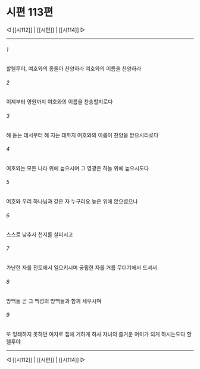 ﻿# 시편 113편

◁ [[시112]] | [[시편]] | [[시114]] ▷
***

###### 1
할렐루야, 여호와의 종들아 찬양하라 여호와의 이름을 찬양하라

###### 2
이제부터 영원까지 여호와의 이름을 찬송할지로다

###### 3
해 돋는 데서부터 해 지는 데까지 여호와의 이름이 찬양을 받으시리로다

###### 4
여호와는 모든 나라 위에 높으시며 그 영광은 하늘 위에 높으시도다

###### 5
여호와 우리 하나님과 같은 자 누구리요 높은 위에 앉으셨으나

###### 6
스스로 낮추사 천지를 살피시고

###### 7
가난한 자를 진토에서 일으키시며 궁핍한 자를 거름 무더기에서 드셔서

###### 8
방백들 곧 그 백성의 방백들과 함께 세우시며

###### 9
또 잉태하지 못하던 여자로 집에 거하게 하사 자녀의 즐거운 어미가 되게 하시는도다 할렐루야


***
◁ [[시112]] | [[시편]] | [[시114]] ▷